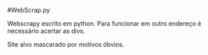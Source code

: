 #WebScrap.py

Webscrapy escrito em python. Para funcionar em outro 
endereço é necessário acertar as divs.

Site alvo mascarado por motivos óbvios.
